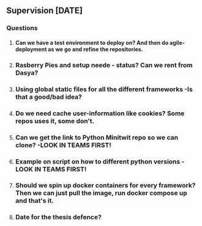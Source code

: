 ## Supervision [DATE]
### Questions
1. #### Can we have a test environment to deploy on? And then do agile-deployment as we go and refine the repositories.
2. ### Rasberry Pies and setup neede - status? Can we rent from Dasya?
3. ### Using global static files for all the different frameworks -Is that a good/bad idea?
4. ### Do we need cache user-information like cookies? Some repos uses it, some don't.
5. ### Can we get the link to Python Minitwit repo so we can clone? -LOOK IN TEAMS FIRST!
6. ### Example on script on how to different python versions -LOOK IN TEAMS FIRST!
7. ### Should we spin up docker containers for every framework? Then we can just pull the image, run docker compose up and that's it.
8. ### Date for the thesis defence?
